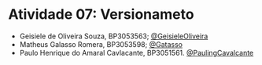 # Atividade 07: Versionameto

- Geisiele de Oliveira Souza, BP3053563; [@GeisieleOliveira](https://www.github.com/GeisieleOliveira)
- Matheus Galasso Romera, BP3053598; [@Gatasso](https://www.github.com/Gatasso)
- Paulo Henrique do Amaral Cavlacante, BP3051561. [@PaulingCavalcante](https://www.github.com/PaulingCavalcante)
